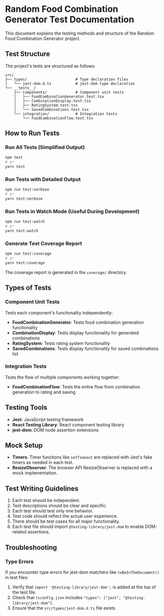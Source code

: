 # Random Food Combination Generator Test Documentation

This document explains the testing methods and structure of the Random Food Combination Generator project.

## Test Structure

The project's tests are structured as follows:

```
src/
├── types/                      # Type declaration files
│   └── jest-dom.d.ts           # jest-dom type declaration
└── __tests__/
    ├── components/             # Component unit tests
    │   ├── FoodCombinationGenerator.test.tsx
    │   ├── CombinationDisplay.test.tsx
    │   ├── RatingSystem.test.tsx
    │   └── SavedCombinations.test.tsx
    └── integration/            # Integration tests
        └── FoodCombinationFlow.test.tsx
```

## How to Run Tests

### Run All Tests (Simplified Output)

```bash
npm test
# or
yarn test
```

### Run Tests with Detailed Output

```bash
npm run test:verbose
# or
yarn test:verbose
```

### Run Tests in Watch Mode (Useful During Development)

```bash
npm run test:watch
# or
yarn test:watch
```

### Generate Test Coverage Report

```bash
npm run test:coverage
# or
yarn test:coverage
```

The coverage report is generated in the `coverage/` directory.

## Types of Tests

### Component Unit Tests

Tests each component's functionality independently:

- **FoodCombinationGenerator**: Tests food combination generation functionality
- **CombinationDisplay**: Tests display functionality for generated combinations
- **RatingSystem**: Tests rating system functionality
- **SavedCombinations**: Tests display functionality for saved combinations list

### Integration Tests

Tests the flow of multiple components working together:

- **FoodCombinationFlow**: Tests the entire flow from combination generation to rating and saving

## Testing Tools

- **Jest**: JavaScript testing framework
- **React Testing Library**: React component testing library
- **jest-dom**: DOM node assertion extensions

## Mock Setup

- **Timers**: Timer functions like `setTimeout` are replaced with Jest's fake timers as needed in each test.
- **ResizeObserver**: The browser API ResizeObserver is replaced with a mock implementation.

## Test Writing Guidelines

1. Each test should be independent.
2. Test descriptions should be clear and specific.
3. Each test should test only one behavior.
4. Test code should reflect the actual user experience.
5. There should be test cases for all major functionality.
6. Each test file should import `@testing-library/jest-dom` to enable DOM-related assertions.

## Troubleshooting

### Type Errors

If you encounter type errors for jest-dom matchers like `toBeInTheDocument()` in test files:

1. Verify that `import '@testing-library/jest-dom';` is added at the top of the test file.
2. Check that `tsconfig.json` includes `"types": ["jest", "@testing-library/jest-dom"]`.
3. Ensure that the `src/types/jest-dom.d.ts` file exists.
